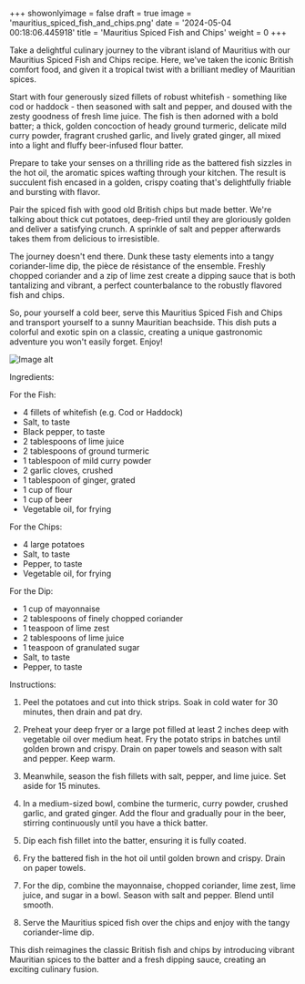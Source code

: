 +++ 
showonlyimage = false 
draft = true 
image = 'mauritius_spiced_fish_and_chips.png'
date = '2024-05-04 00:18:06.445918' 
title = 'Mauritius Spiced Fish and Chips' 
weight = 0
+++ 

<!--more-->

 
Take a delightful culinary journey to the vibrant island of Mauritius with our Mauritius Spiced Fish and Chips recipe. Here, we've taken the iconic British comfort food, and given it a tropical twist with a brilliant medley of Mauritian spices. 

Start with four generously sized fillets of robust whitefish - something like cod or haddock - then seasoned with salt and pepper, and doused with the zesty goodness of fresh lime juice. The fish is then adorned with a bold batter; a thick, golden concoction of heady ground turmeric, delicate mild curry powder, fragrant crushed garlic, and lively grated ginger, all mixed into a light and fluffy beer-infused flour batter. 

Prepare to take your senses on a thrilling ride as the battered fish sizzles in the hot oil, the aromatic spices wafting through your kitchen. The result is succulent fish encased in a golden, crispy coating that's delightfully friable and bursting with flavor.

Pair the spiced fish with good old British chips but made better. We're talking about thick cut potatoes, deep-fried until they are gloriously golden and deliver a satisfying crunch. A sprinkle of salt and pepper afterwards takes them from delicious to irresistible. 

The journey doesn't end there. Dunk these tasty elements into a tangy coriander-lime dip, the pièce de résistance of the ensemble. Freshly chopped coriander and a zip of lime zest create a dipping sauce that is both tantalizing and vibrant, a perfect counterbalance to the robustly flavored fish and chips.

So, pour yourself a cold beer, serve this Mauritius Spiced Fish and Chips and transport yourself to a sunny Mauritian beachside. This dish puts a colorful and exotic spin on a classic, creating a unique gastronomic adventure you won't easily forget. Enjoy! 

![Image alt](/mauritius_spiced_fish_and_chips.png)

Ingredients: 

For the Fish: 

- 4 fillets of whitefish (e.g. Cod or Haddock)
- Salt, to taste
- Black pepper, to taste
- 2 tablespoons of lime juice
- 2 tablespoons of ground turmeric
- 1 tablespoon of mild curry powder
- 2 garlic cloves, crushed
- 1 tablespoon of ginger, grated
- 1 cup of flour
- 1 cup of beer 
- Vegetable oil, for frying

For the Chips:

- 4 large potatoes
- Salt, to taste
- Pepper, to taste
- Vegetable oil, for frying

For the Dip: 

- 1 cup of mayonnaise
- 2 tablespoons of finely chopped coriander
- 1 teaspoon of lime zest
- 2 tablespoons of lime juice
- 1 teaspoon of granulated sugar 
- Salt, to taste
- Pepper, to taste 

Instructions: 

1. Peel the potatoes and cut into thick strips. Soak in cold water for 30 minutes, then drain and pat dry. 

2. Preheat your deep fryer or a large pot filled at least 2 inches deep with vegetable oil over medium heat. Fry the potato strips in batches until golden brown and crispy. Drain on paper towels and season with salt and pepper. Keep warm.

3. Meanwhile, season the fish fillets with salt, pepper, and lime juice. Set aside for 15 minutes. 

4. In a medium-sized bowl, combine the turmeric, curry powder, crushed garlic, and grated ginger. Add the flour and gradually pour in the beer, stirring continuously until you have a thick batter. 

5. Dip each fish fillet into the batter, ensuring it is fully coated.

6. Fry the battered fish in the hot oil until golden brown and crispy. Drain on paper towels. 

7. For the dip, combine the mayonnaise, chopped coriander, lime zest, lime juice, and sugar in a bowl. Season with salt and pepper. Blend until smooth.

8. Serve the Mauritius spiced fish over the chips and enjoy with the tangy coriander-lime dip. 

This dish reimagines the classic British fish and chips by introducing vibrant Mauritian spices to the batter and a fresh dipping sauce, creating an exciting culinary fusion.